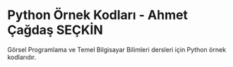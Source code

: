 # Python Örnek Kodları - Ahmet Çağdaş SEÇKİN
Görsel Programlama ve Temel Bilgisayar Bilimleri dersleri için Python örnek kodlarıdır.

